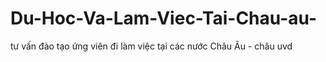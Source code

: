 # Du-Hoc-Va-Lam-Viec-Tai-Chau-au-
tư vấn đào tạo ứng viên đi làm việc tại các nước Châu Âu - châu uvd
